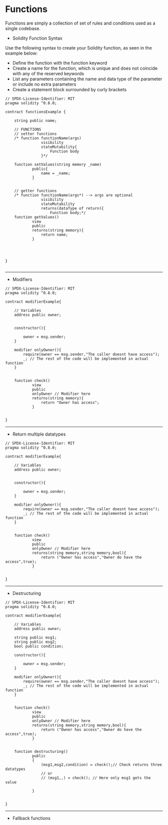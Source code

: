 # Functions

Functions are simply a collection of set of rules and conditions used as a single codebase.

* Solidity Function Syntax 

Use the following syntax to create your Solidity function, as seen in the example below:

- Define the function with the function keyword
- Create a name for the function, which is unique and does not coincide with any of the reserved keywords
- List any parameters containing the name and data type of the parameter or include no extra parameters
- Create a statement block surrounded by curly brackets

```
// SPDX-License-Identifier: MIT
pragma solidity ^0.8.0;

contract functionsExample {

    string public name;

    // FUNCTIONS
    // setter functions
    /* function functionName(args)
                visibility
                stateMutability{
                    Function body
                }*/

    function setValues(string memory _name)
            public{
                name = _name;
            }            


    // getter functions
    /* function functionName(args*) --> args are optional
                visibility
                stateMutability
                returns(dataType of return){
                    Function body;*/
    function getValues()
            view
            public
            returns(string memory){
                return name;
            }  

                


}


```

<hr/>

* Modifiers

```
// SPDX-License-Identifier: MIT
pragma solidity ^0.8.0;  

contract modifierExample{

    // Variables
    address public owner;


    constructor(){

        owner = msg.sender;
    }

    modifier onlyOwner(){
        require(owner == msg.sender,"The caller doesnt have access");
        _; // The rest of the code will be implemented in actual function 
    }                                                               


    function check()
            view
            public
            onlyOwner // Modifier here
            returns(string memory){
                return "Owner has access";
            }


}
```

<hr/>

* Return multiple datatypes

```
// SPDX-License-Identifier: MIT
pragma solidity ^0.8.0;  

contract modifierExample{

    // Variables
    address public owner;


    constructor(){

        owner = msg.sender;
    }

    modifier onlyOwner(){
        require(owner == msg.sender,"The caller doesnt have access");
        _; // The rest of the code will be implemented in actual function 
    }                                                               


    function check()
            view
            public
            onlyOwner // Modifier here
            returns(string memory,string memory,bool){
                return ("Owner has access","Owner do have the access",true);
            }


}
```

<hr/>

* Destructuring

```
// SPDX-License-Identifier: MIT
pragma solidity ^0.8.0;  

contract modifierExample{

    // Variables
    address public owner;

    string public msg1;
    string public msg2;
    bool public condition;

    constructor(){

        owner = msg.sender;
    }

    modifier onlyOwner(){
        require(owner == msg.sender,"The caller doesnt have access");
        _; // The rest of the code will be implemented in actual function 
    }                                                               


    function check()
            view
            public
            onlyOwner // Modifier here
            returns(string memory,string memory,bool){
                return ("Owner has access","Owner do have the access",true);
            }


    function destructuring()
            public
            {
                (msg1,msg2,condition) = check();// Check returns three datatypes
                // or
                // (msg1,,) = check(); // Here only msg1 gets the value

            }        


}
```

<hr/>

* Fallback functions


